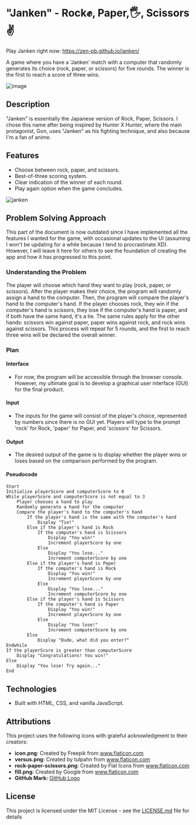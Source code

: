 # "Janken" - Rock✊, Paper,🖐️, Scissors✌️

Play Janken right now: https://zen-pb.github.io/janken/

A game where you have a 'Janken' match with a computer that randomly generates its choice (rock, paper, or scissors) for five rounds. The winner is the first to reach a score of three wins.

![image](https://github.com/zen-pb/janken/assets/111935236/7348329d-f46f-49c3-8f58-19a29dff2f35)

## Description

"Janken" is essentially the Japanese version of Rock, Paper, Scissors. I chose this name after being inspired by Hunter X Hunter, where the main protagonist, Gon, uses "Janken" as his fighting technique, and also because I'm a fan of anime.

## Features
- Choose between rock, paper, and scissors.
- Best-of-three scoring system.
- Clear indication of the winner of each round.
- Play again option when the game concludes.

![janken](https://github.com/zen-pb/janken/assets/111935236/297926a1-1981-4894-be1d-f1189fd8ca41)

## Problem Solving Approach

This part of the document is now outdated since I have implemented all the features I wanted for the game, with occasional updates to the UI (assuming I won't be updating for a while because I tend to procrastinate XD). However, I will leave it here for others to see the foundation of creating the app and how it has progressed to this point.

### Understanding the Problem

The player will choose which hand they want to play (rock, paper, or scissors). After the player makes their choice, the program will randomly assign a hand to the computer. Then, the program will compare the player's hand to the computer's hand. If the player chooses rock, they win if the computer's hand is scissors, they lose if the computer's hand is paper, and if both have the same hand, it's a tie. The same rules apply for the other hands: scissors win against paper, paper wins against rock, and rock wins against scissors. This process will repeat for 5 rounds, and the first to reach three wins will be declared the overall winner.

### Plan

#### Interface

- For now, the program will be accessible through the browser console. However, my ultimate goal is to develop a graphical user interface (GUI) for the final product.

#### Input

- The inputs for the game will consist of the player's choice, represented by numbers since there is no GUI yet. Players will type to the prompt 'rock' for Rock, 'paper' for Paper, and 'scissors' for Scissors.

#### Output

- The desired output of the game is to display whether the player wins or loses based on the comparison performed by the program.

#### Pseudocode

```
Start
Initialize playerScore and computerScore to 0
While playerScore and computerScore is not equal to 3
    Player chooses a hand to play
    Randomly generate a hand for the computer
    Compare the player's hand to the computer's hand
        If the player's hand is the same with the computer's hand
            Display "Tie!"
        Else if the player's hand is Rock
            If the computer's hand is Scissors
                Display "You win!"
                Increment playerScore by one
            Else
                Display "You lose..."
                Increment computerScore by one
        Else if the player's hand is Paper
            If the computer's hand is Rock
                Display "You win!"
                Increment playerScore by one
            Else
                Display "You lose..."
                Increment computerScore by one
        Else if the player's hand is Scissors
            If the computer's hand is Paper
                Display "You win!"
                Increment playerScore by one
            Else
                Display "You lose!"
                Increment computerScore by one
        Else
            Display "Dude, what did you enter?"
Endwhile
If the playerScore is greater than computerScore
    Display "Congratulations! You win!"
Else
    Display "You lose! Try again..."
End
```
## Technologies
- Built with HTML, CSS, and vanilla JavaScript.

## Attributions

This project uses the following icons with grateful acknowledgment to their creators:

- **icon.png**: Created by Freepik from www.flaticon.com
- **versus.png**: Created by tulpahn from www.flaticon.com
- **rock-paper-scissors.png**: Created by Flat Icons from www.flaticon.com
- **fill.png**: Created by Google from www.flaticon.com
- **GitHub Mark:** [GitHub Logo](https://github.com/logos)

## License
This project is licensed under the MIT License - see the [LICENSE.md](LICENSE.md) file for details